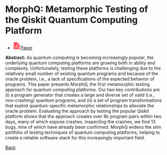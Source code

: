 # MorphQ: Metamorphic Testing of the Qiskit Quantum Computing Platform

* <img src="../../icons/pdf.png" width="24px">[Paper](./MorphQ_Metamorphic_Testing_of_the_Qiskit_Quantum_Computing_Platform.pdf)

**Abstract:** As quantum computing is becoming increasingly popular, the underlying quantum computing platforms are growing both in ability and complexity. Unfortunately, testing these platforms is challenging due to the relatively small number of existing quantum programs and because of the oracle problem, i.e., a lack of specifications of the expected behavior of programs. This paper presents MorphQ, the first metamorphic testing approach for quantum computing platforms. Our two key contributions are (i) a program generator that creates a large and diverse set of valid (i.e., non-crashing) quantum programs, and (ii) a set of program transformations that exploit quantum-specific metamorphic relationships to alleviate the oracle problem. Evaluating the approach by testing the popular Qiskit platform shows that the approach creates over 8k program pairs within two days, many of which expose crashes. Inspecting the crashes, we find 13 bugs, nine of which have already been confirmed. MorphQ widens the slim portfolio of testing techniques of quantum computing platforms, helping to create a reliable software stack for this increasingly important field.

[Back](../../README.md)